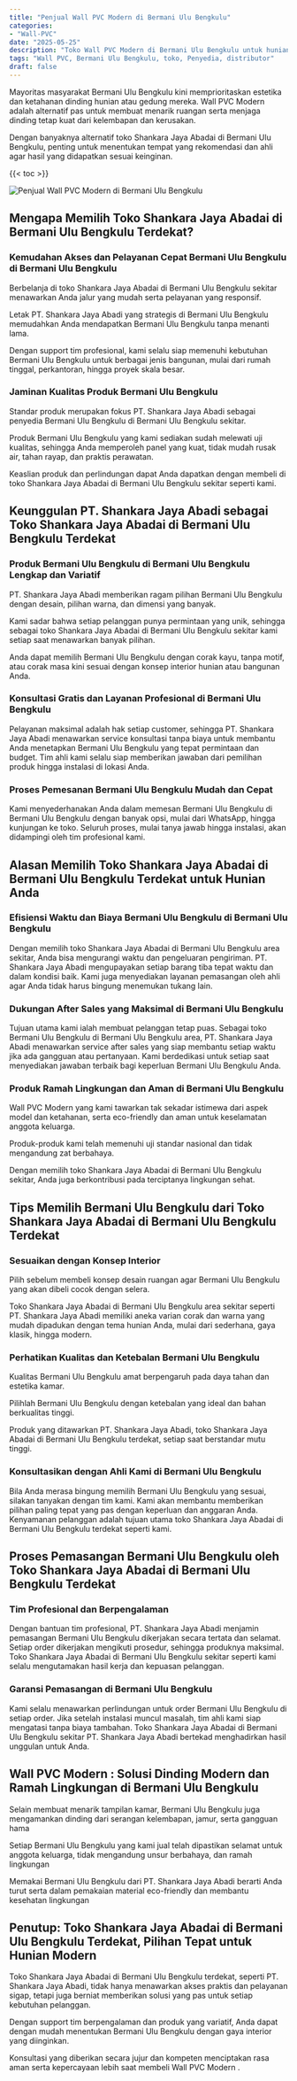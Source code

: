 ```yaml
---
title: "Penjual Wall PVC Modern di Bermani Ulu Bengkulu"
categories: 
- "Wall-PVC"
date: "2025-05-25"
description: "Toko Wall PVC Modern di Bermani Ulu Bengkulu untuk hunian, kantor, dan gerai. Produk unggulan, variasi motif, pilihan warna elegan, beserta layanan penempatan ditangani oleh tim ahli dan garansi resmi!|Layanan distribusi Wall PVC Modern di Bermani Ulu Bengkulu bagi keperluan tempat tinggal, perkantoran, maupun gerai, dengan material terbaik dan instalasi oleh tenaga ahli berpengalaman dan kepastian resmi.|Alternatif Wall PVC Modern di Bermani Ulu Bengkulu yang andal bagi rumah, kantor, serta toko, bersama material berkualitas dan pemasangan oleh teknisi ahli dan kepastian resmi.|Distribusi Wall PVC Modern di Bermani Ulu Bengkulu bagi hunian, perkantoran, serta gerai, dengan panel berkualitas dan instalasi ditangani oleh teknisi berpengalaman, dilengkapi beserta jaminan resmi.}"
tags: "Wall PVC, Bermani Ulu Bengkulu, toko, Penyedia, distributor"
draft: false
---
```


Mayoritas masyarakat Bermani Ulu Bengkulu kini memprioritaskan estetika dan ketahanan dinding hunian atau gedung mereka.  Wall PVC Modern  adalah alternatif pas untuk membuat menarik ruangan serta menjaga dinding tetap kuat dari kelembapan dan kerusakan.

Dengan banyaknya alternatif toko Shankara Jaya Abadai di Bermani Ulu Bengkulu, penting untuk menentukan tempat yang rekomendasi dan ahli agar hasil yang didapatkan sesuai keinginan.

{{< toc >}}

![Penjual Wall PVC Modern di Bermani Ulu Bengkulu](/images/Wall-PVC/Penjual-Wall-PVC-Modern-di-Bermani-Ulu-Bengkulu.png)


## Mengapa Memilih Toko Shankara Jaya Abadai di Bermani Ulu Bengkulu Terdekat?

### Kemudahan Akses dan Pelayanan Cepat Bermani Ulu Bengkulu di Bermani Ulu Bengkulu

Berbelanja di toko Shankara Jaya Abadai di Bermani Ulu Bengkulu sekitar menawarkan Anda jalur yang mudah serta pelayanan yang responsif.

Letak PT. Shankara Jaya Abadi yang strategis di Bermani Ulu Bengkulu memudahkan Anda mendapatkan Bermani Ulu Bengkulu tanpa menanti lama.

Dengan support tim profesional, kami selalu siap memenuhi kebutuhan Bermani Ulu Bengkulu untuk berbagai jenis bangunan, mulai dari rumah tinggal, perkantoran, hingga proyek skala besar.

### Jaminan Kualitas Produk Bermani Ulu Bengkulu

Standar produk merupakan fokus PT. Shankara Jaya Abadi sebagai penyedia Bermani Ulu Bengkulu di Bermani Ulu Bengkulu sekitar.

Produk Bermani Ulu Bengkulu yang kami sediakan sudah melewati uji kualitas, sehingga Anda memperoleh panel yang kuat, tidak mudah rusak air, tahan rayap, dan praktis perawatan.

Keaslian produk dan perlindungan dapat Anda dapatkan dengan membeli di toko Shankara Jaya Abadai di Bermani Ulu Bengkulu sekitar seperti kami.

## Keunggulan PT. Shankara Jaya Abadi sebagai Toko Shankara Jaya Abadai di Bermani Ulu Bengkulu Terdekat

### Produk Bermani Ulu Bengkulu di Bermani Ulu Bengkulu Lengkap dan Variatif

PT. Shankara Jaya Abadi memberikan ragam pilihan Bermani Ulu Bengkulu dengan desain, pilihan warna, dan dimensi yang banyak.

Kami sadar bahwa setiap pelanggan punya permintaan yang unik, sehingga sebagai toko Shankara Jaya Abadai di Bermani Ulu Bengkulu sekitar kami setiap saat menawarkan banyak pilihan.

Anda dapat memilih Bermani Ulu Bengkulu dengan corak kayu, tanpa motif, atau corak masa kini sesuai dengan konsep interior hunian atau bangunan Anda.

### Konsultasi Gratis dan Layanan Profesional di Bermani Ulu Bengkulu

Pelayanan maksimal adalah hak setiap customer, sehingga PT. Shankara Jaya Abadi menawarkan service konsultasi tanpa biaya untuk membantu Anda menetapkan Bermani Ulu Bengkulu yang tepat permintaan dan budget. Tim ahli kami selalu siap memberikan jawaban dari pemilihan produk hingga instalasi di lokasi Anda.

### Proses Pemesanan Bermani Ulu Bengkulu Mudah dan Cepat

Kami menyederhanakan Anda dalam memesan Bermani Ulu Bengkulu di Bermani Ulu Bengkulu dengan banyak opsi, mulai dari WhatsApp, hingga kunjungan ke toko. Seluruh proses, mulai tanya jawab hingga instalasi, akan didampingi oleh tim profesional kami.

## Alasan Memilih Toko Shankara Jaya Abadai di Bermani Ulu Bengkulu Terdekat untuk Hunian Anda

### Efisiensi Waktu dan Biaya Bermani Ulu Bengkulu di Bermani Ulu Bengkulu

Dengan memilih toko Shankara Jaya Abadai di Bermani Ulu Bengkulu area sekitar, Anda bisa mengurangi waktu dan pengeluaran pengiriman. PT. Shankara Jaya Abadi mengupayakan setiap barang tiba tepat waktu dan dalam kondisi baik. Kami juga menyediakan layanan pemasangan oleh ahli agar Anda tidak harus bingung menemukan tukang lain.

### Dukungan After Sales yang Maksimal di Bermani Ulu Bengkulu

Tujuan utama kami ialah membuat pelanggan tetap puas. Sebagai toko Bermani Ulu Bengkulu di Bermani Ulu Bengkulu area, PT. Shankara Jaya Abadi menawarkan service after sales yang siap membantu setiap waktu jika ada gangguan atau pertanyaan. Kami berdedikasi untuk setiap saat menyediakan jawaban terbaik bagi keperluan Bermani Ulu Bengkulu Anda.

### Produk Ramah Lingkungan dan Aman di Bermani Ulu Bengkulu

 Wall PVC Modern  yang kami tawarkan tak sekadar istimewa dari aspek model dan ketahanan, serta eco-friendly dan aman untuk keselamatan anggota keluarga.

Produk-produk kami telah memenuhi uji standar nasional dan tidak mengandung zat berbahaya.

Dengan memilih toko Shankara Jaya Abadai di Bermani Ulu Bengkulu sekitar, Anda juga berkontribusi pada terciptanya lingkungan sehat.

## Tips Memilih Bermani Ulu Bengkulu dari Toko Shankara Jaya Abadai di Bermani Ulu Bengkulu Terdekat

### Sesuaikan dengan Konsep Interior 

Pilih sebelum membeli konsep desain ruangan agar Bermani Ulu Bengkulu yang akan dibeli cocok dengan selera.

Toko Shankara Jaya Abadai di Bermani Ulu Bengkulu area sekitar seperti PT. Shankara Jaya Abadi memiliki aneka varian corak dan warna yang mudah dipadukan dengan tema hunian Anda, mulai dari sederhana, gaya klasik, hingga modern.

### Perhatikan Kualitas dan Ketebalan Bermani Ulu Bengkulu

Kualitas Bermani Ulu Bengkulu amat berpengaruh pada daya tahan dan estetika kamar.

Pilihlah Bermani Ulu Bengkulu dengan ketebalan yang ideal dan bahan berkualitas tinggi.

Produk yang ditawarkan PT. Shankara Jaya Abadi, toko Shankara Jaya Abadai di Bermani Ulu Bengkulu terdekat, setiap saat berstandar mutu tinggi.

### Konsultasikan dengan Ahli Kami di Bermani Ulu Bengkulu

Bila Anda merasa bingung memilih Bermani Ulu Bengkulu yang sesuai, silakan tanyakan dengan tim kami. Kami akan membantu memberikan pilihan paling tepat yang pas dengan keperluan dan anggaran Anda. Kenyamanan pelanggan adalah tujuan utama toko Shankara Jaya Abadai di Bermani Ulu Bengkulu terdekat seperti kami.

## Proses Pemasangan Bermani Ulu Bengkulu oleh Toko Shankara Jaya Abadai di Bermani Ulu Bengkulu Terdekat

### Tim Profesional dan Berpengalaman

Dengan bantuan tim profesional, PT. Shankara Jaya Abadi menjamin pemasangan Bermani Ulu Bengkulu dikerjakan secara tertata dan selamat. Setiap order dikerjakan mengikuti prosedur, sehingga produknya maksimal. Toko Shankara Jaya Abadai di Bermani Ulu Bengkulu sekitar seperti kami selalu mengutamakan hasil kerja dan kepuasan pelanggan.

### Garansi Pemasangan di Bermani Ulu Bengkulu

Kami selalu menawarkan perlindungan untuk order Bermani Ulu Bengkulu di setiap order. Jika setelah instalasi muncul masalah, tim ahli kami siap mengatasi tanpa biaya tambahan. Toko Shankara Jaya Abadai di Bermani Ulu Bengkulu sekitar PT. Shankara Jaya Abadi bertekad menghadirkan hasil unggulan untuk Anda.

##  Wall PVC Modern : Solusi Dinding Modern dan Ramah Lingkungan di Bermani Ulu Bengkulu

Selain membuat menarik tampilan kamar, Bermani Ulu Bengkulu juga mengamankan dinding dari serangan kelembapan, jamur, serta gangguan hama

Setiap Bermani Ulu Bengkulu yang kami jual telah dipastikan selamat untuk anggota keluarga, tidak mengandung unsur berbahaya, dan ramah lingkungan

Memakai Bermani Ulu Bengkulu dari PT. Shankara Jaya Abadi berarti Anda turut serta dalam pemakaian material eco-friendly dan membantu kesehatan lingkungan

## Penutup: Toko Shankara Jaya Abadai di Bermani Ulu Bengkulu Terdekat, Pilihan Tepat untuk Hunian Modern

Toko Shankara Jaya Abadai di Bermani Ulu Bengkulu terdekat, seperti PT. Shankara Jaya Abadi, tidak hanya menawarkan akses praktis dan pelayanan sigap, tetapi juga berniat memberikan solusi yang pas untuk setiap kebutuhan pelanggan.

Dengan support tim berpengalaman dan produk yang variatif, Anda dapat dengan mudah menentukan Bermani Ulu Bengkulu dengan gaya interior yang diinginkan.

Konsultasi yang diberikan secara jujur dan kompeten menciptakan rasa aman serta kepercayaan lebih saat membeli  Wall PVC Modern .